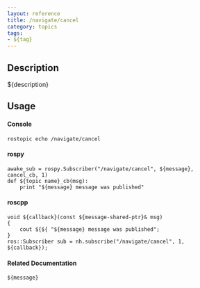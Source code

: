 ```yaml
---
layout: reference
title: /navigate/cancel
category: topics
tags: 
- ${tag}
---
```


## Description
${description}

## Usage
#### Console
```
rostopic echo /navigate/cancel
```

#### rospy
```
awake_sub = rospy.Subscriber("/navigate/cancel", ${message}, cancel_cb, 1)
def ${topic name}_cb(msg):
    print "${message} message was published"
```

#### roscpp
```
void ${callback}(const ${message-shared-ptr}& msg)
{
    cout ${${ "${message} message was published";
}
ros::Subscriber sub = nh.subscribe("/navigate/cancel", 1, ${callback});
```

#### Related Documentation
``${message}``  